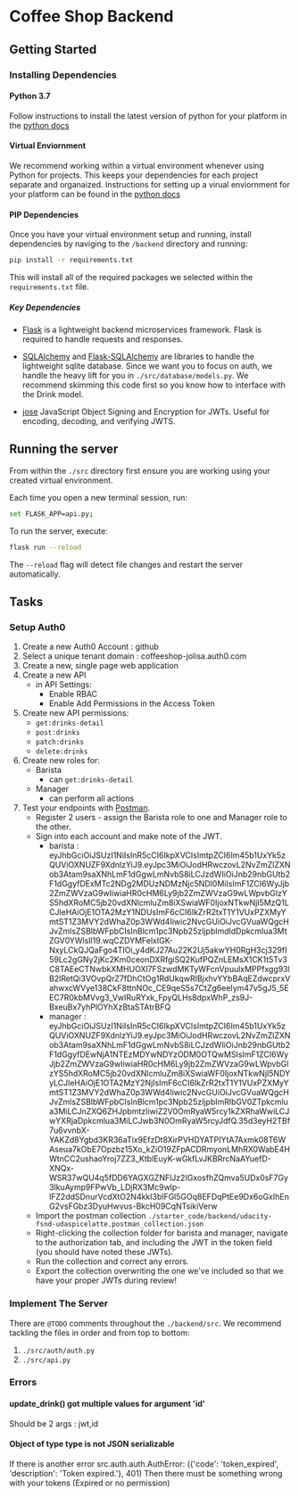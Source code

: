 # Coffee Shop Backend

## Getting Started

### Installing Dependencies

#### Python 3.7

Follow instructions to install the latest version of python for your platform in the [python docs](https://docs.python.org/3/using/unix.html#getting-and-installing-the-latest-version-of-python)

#### Virtual Enviornment

We recommend working within a virtual environment whenever using Python for projects. This keeps your dependencies for each project separate and organaized. Instructions for setting up a virual enviornment for your platform can be found in the [python docs](https://packaging.python.org/guides/installing-using-pip-and-virtual-environments/)

#### PIP Dependencies

Once you have your virtual environment setup and running, install dependencies by naviging to the `/backend` directory and running:

```bash
pip install -r requirements.txt
```

This will install all of the required packages we selected within the `requirements.txt` file.

##### Key Dependencies

- [Flask](http://flask.pocoo.org/)  is a lightweight backend microservices framework. Flask is required to handle requests and responses.

- [SQLAlchemy](https://www.sqlalchemy.org/) and [Flask-SQLAlchemy](https://flask-sqlalchemy.palletsprojects.com/en/2.x/) are libraries to handle the lightweight sqlite database. Since we want you to focus on auth, we handle the heavy lift for you in `./src/database/models.py`. We recommend skimming this code first so you know how to interface with the Drink model.

- [jose](https://python-jose.readthedocs.io/en/latest/) JavaScript Object Signing and Encryption for JWTs. Useful for encoding, decoding, and verifying JWTS.

## Running the server

From within the `./src` directory first ensure you are working using your created virtual environment.

Each time you open a new terminal session, run:

```bash
set FLASK_APP=api.py;
```

To run the server, execute:

```bash
flask run --reload
```

The `--reload` flag will detect file changes and restart the server automatically.

## Tasks

### Setup Auth0

1. Create a new Auth0 Account : github  
2. Select a unique tenant domain : coffeeshop-jolisa.auth0.com
3. Create a new, single page web application
4. Create a new API
    - in API Settings:
        - Enable RBAC
        - Enable Add Permissions in the Access Token
5. Create new API permissions:
    - `get:drinks-detail`
    - `post:drinks`
    - `patch:drinks`
    - `delete:drinks`
6. Create new roles for:
    - Barista
        - can `get:drinks-detail`
    - Manager
        - can perform all actions
7. Test your endpoints with [Postman](https://getpostman.com). 
    - Register 2 users - assign the Barista role to one and Manager role to the other.
    - Sign into each account and make note of the JWT.
        + barista : eyJhbGciOiJSUzI1NiIsInR5cCI6IkpXVCIsImtpZCI6Im45b1UxYk5zQUViOXNUZF9XdnlzYiJ9.eyJpc3MiOiJodHRwczovL2NvZmZlZXNob3Atam9saXNhLmF1dGgwLmNvbS8iLCJzdWIiOiJnb29nbGUtb2F1dGgyfDExMTc2NDg2MDUzNDMzNjc5NDI0MiIsImF1ZCI6WyJjb2ZmZWVzaG9wIiwiaHR0cHM6Ly9jb2ZmZWVzaG9wLWpvbGlzYS5hdXRoMC5jb20vdXNlcmluZm8iXSwiaWF0IjoxNTkwNjI5MzQ1LCJleHAiOjE1OTA2MzY1NDUsImF6cCI6IkZrR2txT1Y1VUxPZXMyYmtST1Z3MVY2dWhaZ0p3WWd4Iiwic2NvcGUiOiJvcGVuaWQgcHJvZmlsZSBlbWFpbCIsInBlcm1pc3Npb25zIjpbImdldDpkcmlua3MtZGV0YWlsIl19.wqCZDYMFelxIGK-NxyLCkQJQaFgo4TIOi_y4dKJ27Au22K2Uj5akwYH0RgH3cj329fI59Lc2gGNy2jKc2Km0ceonDXRfgiSQ2KufPQZnLEMsX1CK1t5Tv3C8TAEeCTNwbkXMHUOXl7FSzwdMKTyWFcnVpuulxMPPfxgg93lB2lRetQi3VOvpQrZ7fDhCtOg1RdUkqwRIBjxhvYYbBAqEZdwcprxVahwxcWVye138CkF8ttnNOc_CE9qeS5s7CtZg6eeIym47v5gJ5_5EEC7R0kbMVvg3_VwIRuRYxk_FpyQLHs8dpxWhP_zs9J-BxeuBx7yhPlOYhXzBtaSTAtrBFQ
        + manager : eyJhbGciOiJSUzI1NiIsInR5cCI6IkpXVCIsImtpZCI6Im45b1UxYk5zQUViOXNUZF9XdnlzYiJ9.eyJpc3MiOiJodHRwczovL2NvZmZlZXNob3Atam9saXNhLmF1dGgwLmNvbS8iLCJzdWIiOiJnb29nbGUtb2F1dGgyfDEwNjA1NTEzMDYwNDYzODM0OTQwMSIsImF1ZCI6WyJjb2ZmZWVzaG9wIiwiaHR0cHM6Ly9jb2ZmZWVzaG9wLWpvbGlzYS5hdXRoMC5jb20vdXNlcmluZm8iXSwiaWF0IjoxNTkwNjI5NDYyLCJleHAiOjE1OTA2MzY2NjIsImF6cCI6IkZrR2txT1Y1VUxPZXMyYmtST1Z3MVY2dWhaZ0p3WWd4Iiwic2NvcGUiOiJvcGVuaWQgcHJvZmlsZSBlbWFpbCIsInBlcm1pc3Npb25zIjpbImRlbGV0ZTpkcmlua3MiLCJnZXQ6ZHJpbmtzIiwiZ2V0OmRyaW5rcy1kZXRhaWwiLCJwYXRjaDpkcmlua3MiLCJwb3N0OmRyaW5rcyJdfQ.35d3eyH2TBf7u6vvnbX-YAKZd8Ygbd3KR36aTix9EfzDt8XirPVHDYATPIYtA7Axmk08T6WAseua7kObE7Opzbz15Xo_kZiO19ZFpACDRmyonLMhRX0WabE4HWtnCC2ushaoYroj7ZZ3_KtblEuyK-wGkfLvJKBRrcNaAYuefD-XNQx-WSR37wQU4q5fDD6YAGXGZNFlJz2IGxosfhZQmva5UDx0sF7Gy3lkuAymp9FPwVb_LDjRX3Mc9wlp-lFZ2ddSDnurVcdXtO2N4kkI3blFGl5GOq8EFDqPtEe9Dx6oGxIhEnG2vsFGbz3DyuHwvus-BkcH09CqNTsikiVerw
    - Import the postman collection `./starter_code/backend/udacity-fsnd-udaspicelatte.postman_collection.json`
    - Right-clicking the collection folder for barista and manager, navigate to the authorization tab, and including the JWT in the token field (you should have noted these JWTs).
    - Run the collection and correct any errors.
    - Export the collection overwriting the one we've included so that we have your proper JWTs during review!

### Implement The Server

There are `@TODO` comments throughout the `./backend/src`. We recommend tackling the files in order and from top to bottom:

1. `./src/auth/auth.py`
2. `./src/api.py`


### Errors
#### update_drink() got multiple values for argument 'id'
Should be 2 args : jwt,id
#### Object of type type is not JSON serializable
If there is another error src.auth.auth.AuthError: ({'code': 'token_expired', 'description': 'Token expired.'}, 401)
Then there must be something wrong with your tokens (Expired or no permission)